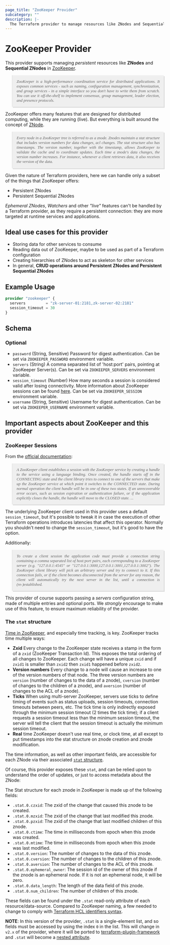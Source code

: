 ```yaml
---
page_title: "ZooKeeper Provider"
subcategory: ""
description: |-
  The Terraform provider to manage resources like ZNodes and Sequential ZNodes.
---
```


# ZooKeeper Provider

This provider supports managing _persistent_ resources like **ZNodes** and **Sequential ZNodes**
in [ZooKeeper](https://zookeeper.apache.org/doc/current/index.html).

<blockquote style="font-style: italic; padding: 1em; background: #efefef; box-shadow: 3px 3px #ddd; font-size: 0.9em; text-align: justify; font-family: serif;">
ZooKeeper is a high-performance coordination service for distributed applications.
It exposes common services - such as naming, configuration management, synchronization, and group services - 
in a simple interface so you don't have to write them from scratch. 
You can use it off-the-shelf to implement consensus, group management, leader election, and presence protocols.
</blockquote>

ZooKeeper offers many features that are designed for distributed computing, while
they are running (live). But everything is built around the concept of 
[ZNode](https://zookeeper.apache.org/doc/current/zookeeperProgrammers.html#sc_zkDataModel_znodes).

<blockquote style="font-style: italic; padding: 1em; background: #efefef; box-shadow: 3px 3px #ddd; font-size: 0.9em; text-align: justify; font-family: serif;">
Every node in a ZooKeeper tree is referred to as a znode.
Znodes maintain a stat structure that includes version numbers for data changes, acl changes.
The stat structure also has timestamps. The version number, together with the timestamp,
allows ZooKeeper to validate the cache and to coordinate updates.
Each time a znode's data changes, the version number increases.
For instance, whenever a client retrieves data, it also receives the version of the data.
</blockquote>

Given the nature of Terraform providers, here we can handle only a subset of the things that ZooKeeper
offers:

* Persistent ZNodes
* Persistent Sequential ZNodes

_Ephemeral ZNodes_, _Watchers_ and other _"live"_ features can't be handled by a Terraform provider,
as they require a persistent connection: they are more targeted at runtime services and applications.

## Ideal use cases for this provider

* Storing data for other services to consume
* Reading data out of ZooKeeper, maybe to be used as part of a Terraform configuration
* Creating hierarchies of ZNodes to act as skeleton for other services
* In general, **CRUD operations around Persistent ZNodes and Persistent Sequential ZNodes**

## Example Usage

```terraform
provider "zookeeper" {
  servers         = "zk-server-01:2181,zk-server-02:2181"
  session_timeout = 30
}
```

<!-- schema generated by tfplugindocs -->
## Schema

### Optional

- `password` (String, Sensitive) Password for digest authentication. Can be set via `ZOOKEEPER_PASSWORD` environment variable.
- `servers` (String) A comma separated list of 'host:port' pairs, pointing at ZooKeeper Server(s). Can be set via `ZOOKEEPER_SERVERS` environment variable.
- `session_timeout` (Number) How many seconds a session is considered valid after losing connectivity. More information about ZooKeeper sessions can be found [here](#zookeeper-sessions). Can be set via `ZOOKEEPER_SESSION` environment variable.
- `username` (String, Sensitive) Username for digest authentication. Can be set via `ZOOKEEPER_USERNAME` environment variable.

## Important aspects about ZooKeeper and this provider

### ZooKeeper Sessions

From the [official documentation](https://zookeeper.apache.org/doc/current/zookeeperProgrammers.html#ch_zkSessions):

<blockquote style="font-style: italic; padding: 1em; background: #efefef; box-shadow: 3px 3px #ddd; font-size: 0.9em; text-align: justify; font-family: serif;">
A ZooKeeper client establishes a session with the ZooKeeper service by creating a handle to
the service using a language binding.
Once created, the handle starts off in the CONNECTING state and the client library tries to connect
to one of the servers that make up the ZooKeeper service at which point it switches to the CONNECTED state.
During normal operation the client handle will be in one of these two states.
If an unrecoverable error occurs, such as session expiration or authentication failure,
or if the application explicitly closes the handle, the handle will move to the CLOSED state.
...
</blockquote>

The underlying ZooKeeper client used in this provider uses a default `session_timeout`, but it's possible to tweak
it in case the execution of other Terraform operations introduces latencies that affect this operator. Normally
you shouldn't need to change the `session_timeout`, but it's good to have the option.

Additionally:

<blockquote style="font-style: italic; padding: 1em; background: #efefef; box-shadow: 3px 3px #ddd; font-size: 0.9em; text-align: justify; font-family: serif;">
To create a client session the application code must provide a connection string containing a
comma separated list of host:port pairs, each corresponding to a ZooKeeper server 
(e.g. "127.0.0.1:4545" or "127.0.0.1:3000,127.0.0.1:3001,127.0.0.1:3002").
The ZooKeeper client library will pick an arbitrary server and try to connect to it.
If this connection fails, or if the client becomes disconnected from the server for any reason,
the client will automatically try the next server in the list, until a connection is (re-)established.
</blockquote>

This provider of course supports passing a _servers_ configuration string, made of multiple entries and optional
ports. We _strongly_ encourage to make use of this feature, to ensure maximum reliability of the provider.

### The `stat` structure

[Time in ZooKeeper](https://zookeeper.apache.org/doc/current/zookeeperProgrammers.html#sc_timeInZk), and especially
time tracking, is key. ZooKeeper tracks time multiple ways:

* **Zxid** Every change to the ZooKeeper state receives a stamp in the form of a `zxid` (ZooKeeper Transaction Id).
  This exposes the total ordering of all changes to ZooKeeper.
  Each change will have a unique `zxid` and if `zxid1` is smaller than `zxid2` then `zxid1` happened before `zxid2`. 
* **Version numbers** Every change to a node will cause an increase to one of the version numbers of that node.
  The three version numbers are `version` (number of changes to the data of a znode),
  `cversion` (number of changes to the children of a znode),
  and `aversion` (number of changes to the ACL of a znode).
* **Ticks** When using multi-server ZooKeeper, servers use ticks to define timing of events such as status uploads,
  session timeouts, connection timeouts between peers, etc.
  The tick time is only indirectly exposed through the minimum session timeout (2 times the tick time);
  if a client requests a session timeout less than the minimum session timeout,
  the server will tell the client that the session timeout is actually the minimum session timeout.
* **Real** time ZooKeeper doesn't use real time, or clock time, at all except to put timestamps into
  the stat structure on znode creation and znode modification.

The time information, as well as other important fields, are accessible for each ZNode via their associated
[`stat` structure](https://zookeeper.apache.org/doc/current/zookeeperProgrammers.html#sc_zkStatStructure).

Of course, this provider exposes these `stat`, and can be relied upon to understand
the order of updates, or just to access metadata about the ZNode:

The Stat structure for each znode in ZooKeeper is made up of the following fields:

* `.stat.0.czxid`: The zxid of the change that caused this znode to be created.
* `.stat.0.mzxid`: The zxid of the change that last modified this znode.
* `.stat.0.pzxid`: The zxid of the change that last modified children of this znode.
* `.stat.0.ctime`: The time in milliseconds from epoch when this znode was created.
* `.stat.0.mtime`: The time in milliseconds from epoch when this znode was last modified.
* `.stat.0.version`: The number of changes to the data of this znode.
* `.stat.0.cversion`: The number of changes to the children of this znode.
* `.stat.0.aversion`: The number of changes to the ACL of this znode.
* `.stat.0.ephemeral_owner`: The session id of the owner of this znode if the znode is an ephemeral node.
  If it is not an ephemeral node, it will be zero.
* `.stat.0.data_length`: The length of the data field of this znode.
* `.stat.0.num_children`: The number of children of this znode.

These fields can be found under the `.stat` read-only attribute of each resource/data-source.
Compared to ZooKeeper naming, a few needed to change to comply with
[Terraform HCL identifiers syntax](https://www.terraform.io/language/syntax/configuration#identifiers).

**NOTE**: In this version of the provider, `.stat` is a single-element list, and so fields must be accessed
by using the index `0` in the list. This will change in `v2.x` of the provider, where it will be ported to
[terraform-plugin-framework](https://www.terraform.io/plugin/framework) and `.stat` will become a
[nested attribute](https://www.terraform.io/language/attr-as-blocks).

